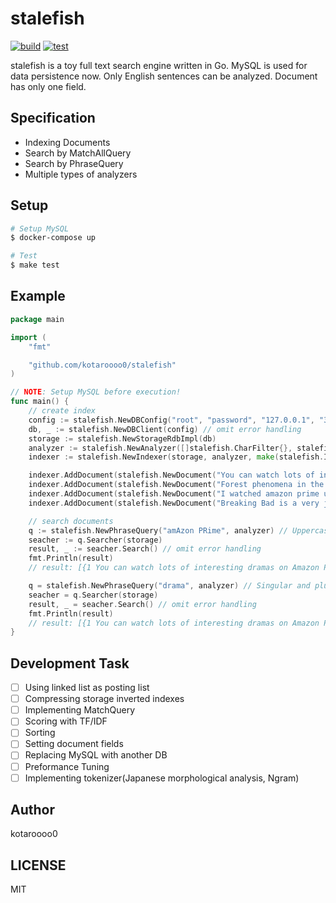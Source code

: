 # stalefish

[![build](https://github.com/kotaroooo0/stalefish/actions/workflows/build.yml/badge.svg)](https://github.com/kotaroooo0/stalefish/actions/workflows/build.yml)
[![test](https://github.com/kotaroooo0/stalefish/actions/workflows/test.yml/badge.svg)](https://github.com/kotaroooo0/stalefish/actions/workflows/test.yml)

stalefish is a toy full text search engine written in Go.
MySQL is used for data persistence now.
Only English sentences can be analyzed.
Document has only one field.

## Specification

- Indexing Documents
- Search by MatchAllQuery
- Search by PhraseQuery
- Multiple types of analyzers

## Setup

```sh
# Setup MySQL
$ docker-compose up

# Test
$ make test
```

## Example

```go
package main

import (
	"fmt"

	"github.com/kotaroooo0/stalefish"
)

// NOTE: Setup MySQL before execution!
func main() {
	// create index
	config := stalefish.NewDBConfig("root", "password", "127.0.0.1", "3306", "stalefish")
	db, _ := stalefish.NewDBClient(config) // omit error handling
	storage := stalefish.NewStorageRdbImpl(db)
	analyzer := stalefish.NewAnalyzer([]stalefish.CharFilter{}, stalefish.StandardTokenizer{}, []stalefish.TokenFilter{stalefish.StemmerFilter{}, stalefish.LowercaseFilter{}, stalefish.StopWordFilter{}})
	indexer := stalefish.NewIndexer(storage, analyzer, make(stalefish.InvertedIndexMap))

	indexer.AddDocument(stalefish.NewDocument("You can watch lots of interesting dramas on Amazon Prime."))
	indexer.AddDocument(stalefish.NewDocument("Forest phenomena in the Amazon are a prime concern."))
	indexer.AddDocument(stalefish.NewDocument("I watched amazon prime until late at night yesterday."))
	indexer.AddDocument(stalefish.NewDocument("Breaking Bad is a very jarring drama."))

	// search documents
	q := stalefish.NewPhraseQuery("amAzon PRime", analyzer) // Uppercase and lowercase notation fluctuation
	seacher := q.Searcher(storage)
	result, _ := seacher.Search() // omit error handling
	fmt.Println(result)
	// result: [{1 You can watch lots of interesting dramas on Amazon Prime.} {3 I watched amazon prime until late at night yesterday.}]

	q = stalefish.NewPhraseQuery("drama", analyzer) // Singular and plural notation fluctuations
	seacher = q.Searcher(storage)
	result, _ = seacher.Search() // omit error handling
	fmt.Println(result)
	// result: [{1 You can watch lots of interesting dramas on Amazon Prime.} {4 Breaking Bad is a very jarring drama.}]
}
```

## Development Task

- [ ] Using linked list as posting list
- [ ] Compressing storage inverted indexes
- [ ] Implementing MatchQuery
- [ ] Scoring with TF/IDF
- [ ] Sorting
- [ ] Setting document fields
- [ ] Replacing MySQL with another DB
- [ ] Preformance Tuning
- [ ] Implementing tokenizer(Japanese morphological analysis, Ngram)

## Author

kotaroooo0

## LICENSE

MIT
